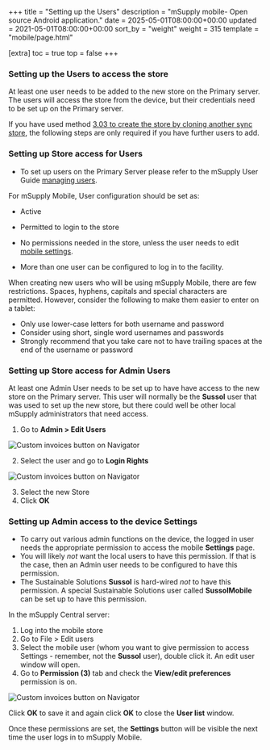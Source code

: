 +++
title = "Setting up the Users"
description = "mSupply mobile- Open source Android application."
date = 2025-05-01T08:00:00+00:00
updated = 2021-05-01T08:00:00+00:00
sort_by = "weight"
weight = 315
template = "mobile/page.html" 

[extra]
toc = true
top = false
+++

### Setting up the Users to access the store

At least one user needs to be added to the new store on the Primary server.  The users will access the store from the device, but their credentials need to be set up on the Primary server.

If you have used method [3.03 to create the store by cloning another sync store](https://wiki.msupply.foundation/en:mobile:setup:server_side:create_store#cloning_the_existing_customer_to_a_store), the following steps are only required if you have further users to add.

### Setting up Store access for Users

  * To set up users on the Primary Server please refer to the mSupply User Guide [managing users](http://docs.msupply.org.nz/admin:managing_users).

For mSupply Mobile, User configuration should be set as:

  * Active
  * Permitted to login to the store
  * No permissions needed in the store, unless the user needs to edit [mobile settings](/mobile/setup/mobile-settings/#access-mobile-settings).

  * More than one user can be configured to log in to the facility.

When creating new users who will be using mSupply Mobile, there are few restrictions.  Spaces, hyphens, capitals and special characters are permitted.  However, consider the following to make them easier to enter on a tablet:

  * Only use lower-case letters for both username and password
  * Consider using short, single word usernames and passwords
  * Strongly recommend that you take care not to have trailing spaces at the end of the username or password

### Setting up Store access for Admin Users

At least one Admin User needs to be set up to have have access to the new store on the Primary server.  This user will normally be the **Sussol** user that was used to set up the new store, but there could well be other local mSupply administrators that need access.

  1. Go to **Admin > Edit Users**
  
![Custom invoices button on Navigator](/mobile/introduction/images/store_setup_edit_users.png)

  2. Select the user and go to **Login Rights** 
  
![Custom invoices button on Navigator](/mobile/introduction/images/store_setup_login_rights.png)

  3. Select the new Store
  4. Click **OK**

### Setting up Admin access to the device Settings

  * To carry out various admin functions on the device, the logged in user needs the appropriate permission to access the mobile **Settings** page.
  * You will likely *not* want the local users to have this permission.  If that is the case, then an Admin user needs to be configured to have this permission.
  * The Sustainable Solutions **Sussol** is hard-wired *not* to have this permission.  A special Sustainable Solutions user called **SussolMobile** can be set up to have this permission.

In the mSupply Central server:

  1. Log into the mobile store
  1. Go to File > Edit users
  1. Select the mobile user (whom you want to give permission to access Settings - remember, not the **Sussol** user), double click it.  An edit user window will open.
  1. Go to **Permission (3)** tab and check the **View/edit preferences** permission is on.

![Custom invoices button on Navigator](/mobile/introduction/images/store_setup_admin_access.png)

Click **OK** to save it and again click **OK** to close the **User list** window.

Once these permissions are set, the **Settings** button will be visible the next time the user logs in to mSupply Mobile.

